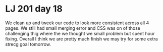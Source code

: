 # LJ 201 day 18
We clean up and tweek our code to look more consistent across all 4 pages. We still had small merging error and CSS was on of those challenging thig where the we thought we small problem but spent hour fixing. Overall I think we are pretty much finish we may try for some extra strecg goal tomorrow.    
